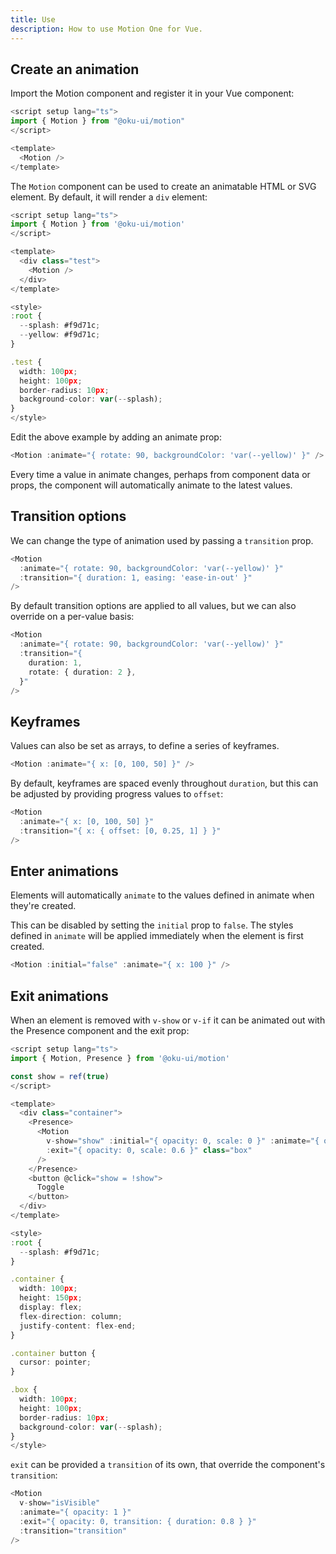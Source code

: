 ```yaml
---
title: Use
description: How to use Motion One for Vue.
---
```


## Create an animation

Import the Motion component and register it in your Vue component:

```ts
<script setup lang="ts">
import { Motion } from "@oku-ui/motion"
</script>

<template>
  <Motion />
</template>
```

The `Motion` component can be used to create an animatable HTML or SVG element. By default, it will render a `div` element:

```ts
<script setup lang="ts">
import { Motion } from '@oku-ui/motion'
</script>

<template>
  <div class="test">
    <Motion />
  </div>
</template>

<style>
:root {
  --splash: #f9d71c;
  --yellow: #f9d71c;
}

.test {
  width: 100px;
  height: 100px;
  border-radius: 10px;
  background-color: var(--splash);
}
</style>
```

Edit the above example by adding an animate prop:


```ts
<Motion :animate="{ rotate: 90, backgroundColor: 'var(--yellow)' }" />
```

Every time a value in animate changes, perhaps from component data or props, the component will automatically animate to the latest values.

## Transition options

We can change the type of animation used by passing a `transition` prop.

```ts
<Motion
  :animate="{ rotate: 90, backgroundColor: 'var(--yellow)' }"
  :transition="{ duration: 1, easing: 'ease-in-out' }"
/>
```

By default transition options are applied to all values, but we can also override on a per-value basis:

```ts
<Motion
  :animate="{ rotate: 90, backgroundColor: 'var(--yellow)' }"
  :transition="{
    duration: 1,
    rotate: { duration: 2 },
  }"
/>
```

## Keyframes

Values can also be set as arrays, to define a series of keyframes.

```ts
<Motion :animate="{ x: [0, 100, 50] }" />
```

By default, keyframes are spaced evenly throughout `duration`, but this can be adjusted by providing progress values to `offset`:

```ts
<Motion
  :animate="{ x: [0, 100, 50] }"
  :transition="{ x: { offset: [0, 0.25, 1] } }"
/>
```

## Enter animations

Elements will automatically `animate` to the values defined in animate when they're created.

This can be disabled by setting the `initial` prop to `false`. The styles defined in `animate` will be applied immediately when the element is first created.

```ts
<Motion :initial="false" :animate="{ x: 100 }" />
```

## Exit animations

When an element is removed with `v-show` or `v-if` it can be animated out with the Presence component and the exit prop:

```ts
<script setup lang="ts">
import { Motion, Presence } from '@oku-ui/motion'

const show = ref(true)
</script>

<template>
  <div class="container">
    <Presence>
      <Motion
        v-show="show" :initial="{ opacity: 0, scale: 0 }" :animate="{ opacity: 1, scale: 1 }"
        :exit="{ opacity: 0, scale: 0.6 }" class="box"
      />
    </Presence>
    <button @click="show = !show">
      Toggle
    </button>
  </div>
</template>

<style>
:root {
  --splash: #f9d71c;
}

.container {
  width: 100px;
  height: 150px;
  display: flex;
  flex-direction: column;
  justify-content: flex-end;
}

.container button {
  cursor: pointer;
}

.box {
  width: 100px;
  height: 100px;
  border-radius: 10px;
  background-color: var(--splash);
}
</style>
```

`exit` can be provided a `transition` of its own, that override the component's `transition`:

```ts
<Motion
  v-show="isVisible"
  :animate="{ opacity: 1 }"
  :exit="{ opacity: 0, transition: { duration: 0.8 } }"
  :transition="transition"
/>
```
